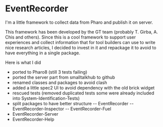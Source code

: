 # EventRecorder
I'm a little framework to collect data from Pharo and publish it on server.

This framework has been developed by the GT team (probably T. Girba, A. Chis and others). 
Since this is a cool framework to support user experiences and collect information that for tool builders
can use to write nice research articles, I decided to invest in it and repackage it to avoid to have everything in a single package.

Here is what I did 

- ported to Pharo8 (still 3 tests failing)
- ported the server part from smalltalkhub to github
- renamed classes and packages to avoid clash
- added a little spec2 UI to avoid dependency with the old brick widget
- rescued tests (removed duplicated tests some were already included into System-Identification-Tests)
- split packages to have better structure
-- EventRecorder
-- EventRecorder-Inspector
-- EventRecorder-Fuel
- EventRecorder-Server 
- EventRecorder-Help
